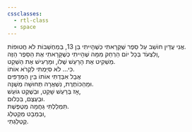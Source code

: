 ```yaml
---
cssclasses:
  - rtl-class
  - space
---
```

אֲנִי עֲדַיִן חוֹשֵׁב עַל סֵפֶר שֶׁקָּרָאתִי כְּשֶׁהָיִיתִי בֵּן 13, בְּמַחְשְׁבוֹת לֹא חֲטוּפוֹת.  
וְלִצְעֹד בְּכָל יוֹם הַרְחֵק מִמָּה שֶׁהָיִיתִי כְּשֶׁקָּרָאתִי אֶת הַסֵּפֶר הַזֶּה,  
מַשְׁקִיט אֶת הָרַעַשׁ שֶׁלּוֹ, וּמַרְעִישׁ אֶת הַשְׁקֵט.  
כִּי... לֹא סִיַּמְתִּי לִקְרֹא אוֹתוֹ.  
אֲבָל אִבַּדְתִּי אוֹתוֹ בֵּין הַמְּדַפִּים  
וּמֵהַכּוֹתֶרֶת, נִשְׁאֲרָה תְּחוּשָׁה מְשֻׁנָּה.  
אָז בְּרַעַשׁ שָׁקֵט, וּבְשֶׁקֶט גּוֹעֵשׁ,  
וּבְעֶצֶם, בִּכְלוּם.    
תִּמְלַלְתִּי גַּחֲמָה מְטֻפֶּשֶׁת.  
וּבְמַבָּט מְקַטְלֵג,  
קֻטְלַגְתִּי.